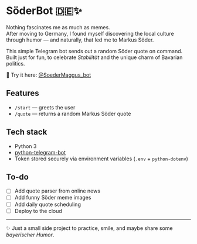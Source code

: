 # SöderBot 🇩🇪✨

Nothing fascinates me as much as memes.  
After moving to Germany, I found myself discovering the local culture through humor — and naturally, that led me to Markus Söder.

This simple Telegram bot sends out a random Söder quote on command. Built just for fun, to celebrate *Stabilität* and the unique charm of Bavarian politics.

👀 Try it here: [@SoederMaggus_bot](https://t.me/SoederMaggus_bot)

## Features

- `/start` — greets the user  
- `/quote` — returns a random Markus Söder quote  

## Tech stack

- Python 3  
- [python-telegram-bot](https://github.com/python-telegram-bot/python-telegram-bot)  
- Token stored securely via environment variables (`.env` + `python-dotenv`)  

## To-do

- [ ] Add quote parser from online news  
- [ ] Add funny Söder meme images  
- [ ] Add daily quote scheduling  
- [ ] Deploy to the cloud  

---

✨ Just a small side project to practice, smile, and maybe share some *bayerischer Humor*.
